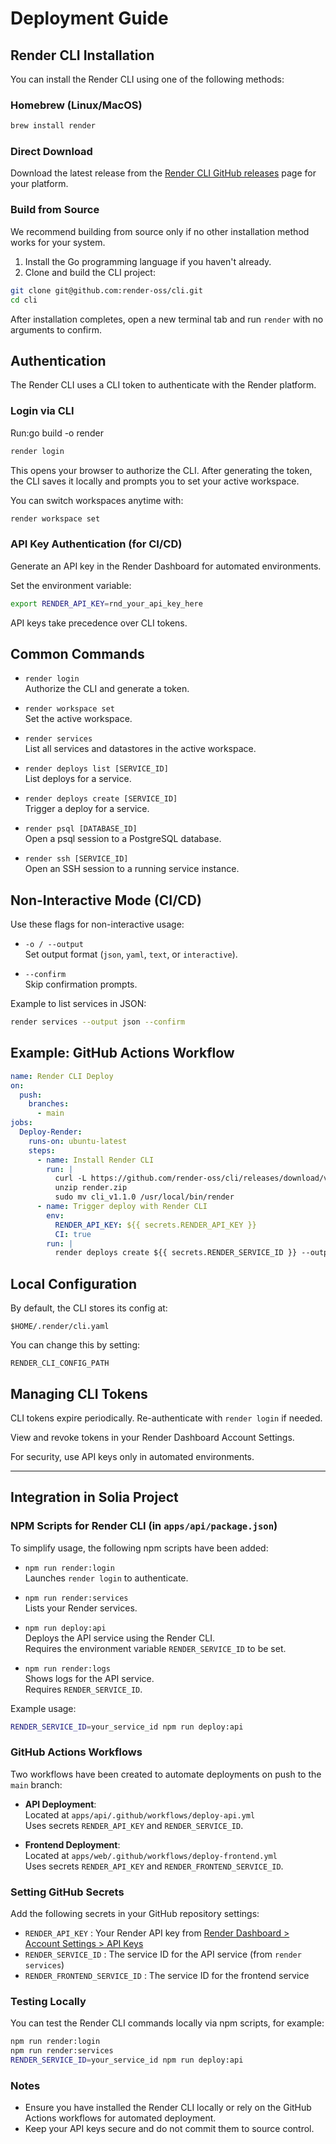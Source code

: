 # Deployment Guide

## Render CLI Installation

You can install the Render CLI using one of the following methods:

### Homebrew (Linux/MacOS)
```bash
brew install render
```

### Direct Download
Download the latest release from the [Render CLI GitHub releases](https://github.com/render-oss/cli/releases) page for your platform.

### Build from Source
We recommend building from source only if no other installation method works for your system.

1. Install the Go programming language if you haven't already.
2. Clone and build the CLI project:
```bash
git clone git@github.com:render-oss/cli.git
cd cli

```

After installation completes, open a new terminal tab and run `render` with no arguments to confirm.

## Authentication

The Render CLI uses a CLI token to authenticate with the Render platform.

### Login via CLI
Run:go build -o render
```bash
render login
```
This opens your browser to authorize the CLI. After generating the token, the CLI saves it locally and prompts you to set your active workspace.

You can switch workspaces anytime with:
```bash
render workspace set
```

### API Key Authentication (for CI/CD)
Generate an API key in the Render Dashboard for automated environments.

Set the environment variable:
```bash
export RENDER_API_KEY=rnd_your_api_key_here
```

API keys take precedence over CLI tokens.

## Common Commands

- `render login`  
  Authorize the CLI and generate a token.

- `render workspace set`  
  Set the active workspace.

- `render services`  
  List all services and datastores in the active workspace.

- `render deploys list [SERVICE_ID]`  
  List deploys for a service.

- `render deploys create [SERVICE_ID]`  
  Trigger a deploy for a service.

- `render psql [DATABASE_ID]`  
  Open a psql session to a PostgreSQL database.

- `render ssh [SERVICE_ID]`  
  Open an SSH session to a running service instance.

## Non-Interactive Mode (CI/CD)

Use these flags for non-interactive usage:

- `-o / --output`  
  Set output format (`json`, `yaml`, `text`, or `interactive`).

- `--confirm`  
  Skip confirmation prompts.

Example to list services in JSON:
```bash
render services --output json --confirm
```

## Example: GitHub Actions Workflow

```yaml
name: Render CLI Deploy
on:
  push:
    branches:
      - main
jobs:
  Deploy-Render:
    runs-on: ubuntu-latest
    steps:
      - name: Install Render CLI
        run: |
          curl -L https://github.com/render-oss/cli/releases/download/v1.1.0/cli_1.1.0_linux_amd64.zip -o render.zip
          unzip render.zip
          sudo mv cli_v1.1.0 /usr/local/bin/render
      - name: Trigger deploy with Render CLI
        env:
          RENDER_API_KEY: ${{ secrets.RENDER_API_KEY }}
          CI: true
        run: |
          render deploys create ${{ secrets.RENDER_SERVICE_ID }} --output json --confirm
```

## Local Configuration

By default, the CLI stores its config at:
```
$HOME/.render/cli.yaml
```
You can change this by setting:
```
RENDER_CLI_CONFIG_PATH
```

## Managing CLI Tokens

CLI tokens expire periodically. Re-authenticate with `render login` if needed.

View and revoke tokens in your Render Dashboard Account Settings.

For security, use API keys only in automated environments.

---

## Integration in Solia Project

### NPM Scripts for Render CLI (in `apps/api/package.json`)

To simplify usage, the following npm scripts have been added:

- `npm run render:login`  
  Launches `render login` to authenticate.

- `npm run render:services`  
  Lists your Render services.

- `npm run deploy:api`  
  Deploys the API service using the Render CLI.  
  Requires the environment variable `RENDER_SERVICE_ID` to be set.

- `npm run render:logs`  
  Shows logs for the API service.  
  Requires `RENDER_SERVICE_ID`.

Example usage:
```bash
RENDER_SERVICE_ID=your_service_id npm run deploy:api
```

### GitHub Actions Workflows

Two workflows have been created to automate deployments on push to the `main` branch:

- **API Deployment**:  
  Located at `apps/api/.github/workflows/deploy-api.yml`  
  Uses secrets `RENDER_API_KEY` and `RENDER_SERVICE_ID`.

- **Frontend Deployment**:  
  Located at `apps/web/.github/workflows/deploy-frontend.yml`  
  Uses secrets `RENDER_API_KEY` and `RENDER_FRONTEND_SERVICE_ID`.

### Setting GitHub Secrets

Add the following secrets in your GitHub repository settings:

- `RENDER_API_KEY` : Your Render API key from [Render Dashboard > Account Settings > API Keys](https://dashboard.render.com/account)
- `RENDER_SERVICE_ID` : The service ID for the API service (from `render services`)
- `RENDER_FRONTEND_SERVICE_ID` : The service ID for the frontend service

### Testing Locally

You can test the Render CLI commands locally via npm scripts, for example:

```bash
npm run render:login
npm run render:services
RENDER_SERVICE_ID=your_service_id npm run deploy:api
```

### Notes

- Ensure you have installed the Render CLI locally or rely on the GitHub Actions workflows for automated deployment.
- Keep your API keys secure and do not commit them to source control.
